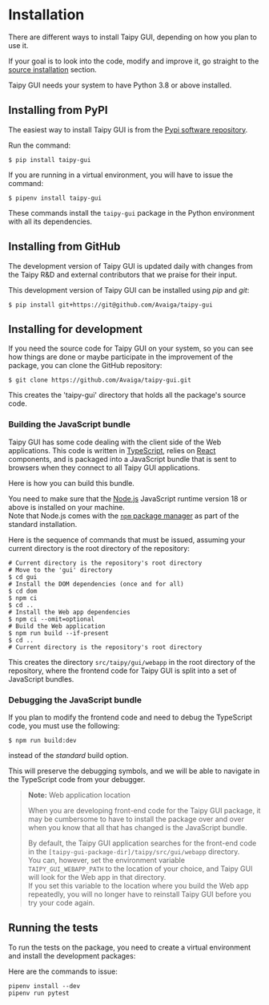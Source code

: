 # Installation

There are different ways to install Taipy GUI, depending on how
you plan to use it.

If your goal is to look into the code, modify and improve it, go straight
to the [source installation](#installing-for-development) section.

Taipy GUI needs your system to have Python 3.8 or above installed.

## Installing from PyPI

The easiest way to install Taipy GUI is from the
[Pypi software repository](https://pypi.org/project/taipy-gui/).

Run the command:
```console
$ pip install taipy-gui
```

If you are running in a virtual environment, you will have to
issue the command:
```console
$ pipenv install taipy-gui
```

These commands install the `taipy-gui` package in the Python environment
with all its dependencies.

## Installing from GitHub

The development version of Taipy GUI is updated daily with changes from the
Taipy R&D and external contributors that we praise for their input.

This development version of Taipy GUI can be installed using _pip_ and _git_:
```console
$ pip install git+https://git@github.com/Avaiga/taipy-gui
```

## Installing for development

If you need the source code for Taipy GUI on your system, so you can see
how things are done or maybe participate in the improvement of the package,
you can clone the GitHub repository:

```console
$ git clone https://github.com/Avaiga/taipy-gui.git
```

This creates the 'taipy-gui' directory that holds all the package's source code.

### Building the JavaScript bundle

Taipy GUI has some code dealing with the client side of the Web applications.
This code is written in [TypeScript](https://www.typescriptlang.org/), relies on
[React](https://reactjs.org/) components, and is packaged into a JavaScript bundle
that is sent to browsers when they connect to all Taipy GUI applications.

Here is how you can build this bundle.

You need to make sure that the [Node.js](https://nodejs.org/) JavaScript runtime version 18
or above is installed on your machine.<br/>
Note that Node.js comes with the [`npm` package manager](https://www.npmjs.com/) as part
of the standard installation.

Here is the sequence of commands that must be issued, assuming your current directory
is the root directory of the repository:

```console
# Current directory is the repository's root directory
# Move to the 'gui' directory
$ cd gui
# Install the DOM dependencies (once and for all)
$ cd dom
$ npm ci
$ cd ..
# Install the Web app dependencies
$ npm ci --omit=optional
# Build the Web application
$ npm run build --if-present
$ cd ..
# Current directory is the repository's root directory
```

This creates the directory `src/taipy/gui/webapp` in the root directory of the repository,
where the frontend code for Taipy GUI is split into a set of JavaScript bundles.

### Debugging the JavaScript bundle

If you plan to modify the frontend code and need to debug the TypeScript
code, you must use the following:
```
$ npm run build:dev
```

instead of the *standard* build option.

This will preserve the debugging symbols, and we will be able to navigate in the
TypeScript code from your debugger.

> **Note:** Web application location
>
> When you are developing front-end code for the Taipy GUI package, it may
> be cumbersome to have to install the package over and over when you know
> that all that has changed is the JavaScript bundle.
>
> By default, the Taipy GUI application searches for the front-end code
> in the `[taipy-gui-package-dir]/taipy/src/gui/webapp` directory.<br/>
> You can, however, set the environment variable `TAIPY_GUI_WEBAPP_PATH`
> to the location of your choice, and Taipy GUI will look for the Web
> app in that directory.<br/>
> If you set this variable to the location where you build the Web app
> repeatedly, you will no longer have to reinstall Taipy GUI before you
> try your code again.


## Running the tests

To run the tests on the package, you need to create a virtual
environment and install the development packages:

Here are the commands to issue:

```console
pipenv install --dev
pipenv run pytest
```
